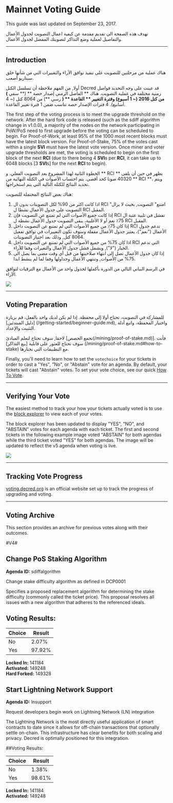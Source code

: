 # Mainnet Voting Guide

This guide was last updated on September 23, 2017.

تهدف هذه الصفحة الى تقديم مقدمة عن كيفية اعمال التصويت لجدول الأعمال والتفاصيل لعملية وضع التذاكر لتصويتك المفضل لجدول الأعمال.

---

## Introduction

هناك عملية من مرحلتين للتصويت على تنفيذ توافق الأراء والتغييرات التي من شأنها خلق سيناريو أصعب.

أولا, من المهم ملاحظة أن تسلسل الكتل Decred قد عينت على وجه التحديد فواصل زمنية مختلفة في عملية التصويت. هناك ** الفاصل الزمني إصدار حصة ** (** سفي **) من كتل 2016 (~ 1 أسبوع) وفترة التغيير ** القاعدة ** (** رسي **) من 8064 كتل (~ 4 أسابيع). 4 فترات الإصدار حصة تناسب ضمن 1 فترة تغيير القاعدة.

The first step of the voting process is to meet the upgrade threshold on the network. After the hard fork code is released (such as the sdiff algorithm change in v1.0.0), a majority of the nodes on the network participating in PoW/PoS need to first upgrade before the voting can be scheduled to begin. For Proof-of-Work, at least 95% of the 1000 most recent blocks must have the latest block version. For Proof-of-Stake, 75% of the votes cast within a single **SVI** must have the latest vote version. Once miner and voter upgrade thresholds are met, the voting is scheduled to begin on the first block of the next **RCI** (due to there being 4 **SVI**s per **RCI**, it can take up to 6048 blocks [3 **SVI**s] for the next **RCI** to begin).

الخطوة الثانية لهذا المشروع بعد التصويت الفعلي. و ** RCI ** يظهر في حين أن يلقى 40320 صوتا كحد أقصى. يتم احتساب الأصوات في الكتلة النهائية من ** RCI **، ويتم تحديد النتائج للكتلة التالية التي يتم استخراجها.

هناك بعض النتائج المحتملة للتصويت:

1. اذا كانت اكثر من 90% لكل التصويتات بدون ال RCI "امتنع" التصويت, بحيث لا يزال التصويت على جدول الأعمال نشطا ل RCI المقبل.
2. إذا كانت جميع الأصوات التي لم تمتنع عن التصويت فإن RCI تفشل في تلبية عتبة ال 75٪ نعم أو لا الأغلبية، يبقى التصويت جدول الأعمال نشطة ل RCI المقبل.
3. إذا كان 75٪ من جميع الأصوات التي لم تمتنع عن التصويت داخل RCI تدعم جدول الأعمال ("نعم")، يعتبر جدول الأعمال مقفلة وسوف تكون التغييرات في توافق تفعيل 8064 كتل, وذلك بعد اجتياز التصويتات.
4. اذا كان 75% من جميع الأصوات التي لم تمتنع عن التصويت داخل RCI التي تدعم الخيار ("لا"), ويشمل فشل جدول الأعمال والتغيرات وفقا للأراء.
5. إذا كان جدول الأعمال تصل إلى انتهاء صلاحيتها من قبل أي وقت مضى بما يصل الى 75% من الأصوات, وتنتهي الأعمال وجداولها وفقا لما لم ينشط ابدا.

في الرسم البياني التالي من الدورة بأكملها لجدول واحد من الأعمال مع الترقيات لتوافق الآراء.

<img src="/img/voting-cycle-v9.png">

---

## Voting Preparation

للمشاركة في التصويت، تحتاج أولا إلى محفظة. إذا لم يكن لديك واحد بالفعل، قم بزيارة [دليل المبتدئين] (/getting-started/beginner-guide.md), واختيار المحفظة، واتبع أدلة التثبيت والإعداد.

لاحقا, سوف تحتاج لتعلم المبادئ [تجمع الحصص(/mining/proof-of-stake.md)]. فأنت سوف تحتاج للعثور على قابلية [بيع التذاكر] (/mining/proof-of-stake.md#how-to-stake) مع التطبيقات التي تختارها.

Finally, you'll need to learn how to set the `votechoice` for your tickets in order to cast a "Yes", "No", or "Abstain" vote for an agenda. By default, your tickets will cast "Abstain" votes. To set your vote choice, see our quick [How To Vote](/getting-started/user-guides/how-to-vote.md).

---

## Verifying Your Vote

The easiest method to track your how your tickets actually voted is to use the [block explorer](https://mainnet.decred.org) to view each of your votes.

The block explorer has been updated to display "YES", "NO", and "ABSTAIN" votes for each agenda with each ticket. The first and second tickets in the following example image voted "ABSTAIN" for both agendas while the third ticket voted "YES" for both agendas. The image will be updated to reflect the v5 agenda when voting is live.

<img src="/img/verify_block-explorer-votes.png">

---

## Tracking Vote Progress

[voting.decred.org](https://voting.decred.org) is an official website set up to track the progress of upgrading and voting.

---

## Voting Archive

This section provides an archive for previous votes along with their outcomes.

#V4#

## Change PoS Staking Algorithm
**Agenda ID:**  sdiffalgorithm

Change stake difficulty algorithm as defined in DCP0001

Specifies a proposed replacement algorithm for determining the stake difficulty (commonly called the ticket price). This proposal resolves all issues with a new algorithm that adheres to the referenced ideals.

## Voting Results: 

| Choice  | Result
|-----|-------|
|No   |  2.07%|
|Yes  | 97.92%|

**Locked In:** 141184<br />
**Activated:** 149248<br />
**Hard Forked:** 149328


## Start Lightning Network Support
**Agenda ID:**  lnsupport

Request developers begin work on Lightning Network (LN) integration

The Lightning Network is the most directly useful application of smart contracts to date since it allows for off-chain transactions that optionally settle on-chain. This infrastructure has clear benefits for both scaling and privacy. Decred is optimally positioned for this integration.

##Voting Results:

| Choice  | Result
|-----|-------|
|No   |  1.38%|
|Yes  | 98.61%|

**Locked In:** 141184<br />
**Activated:** 149248
